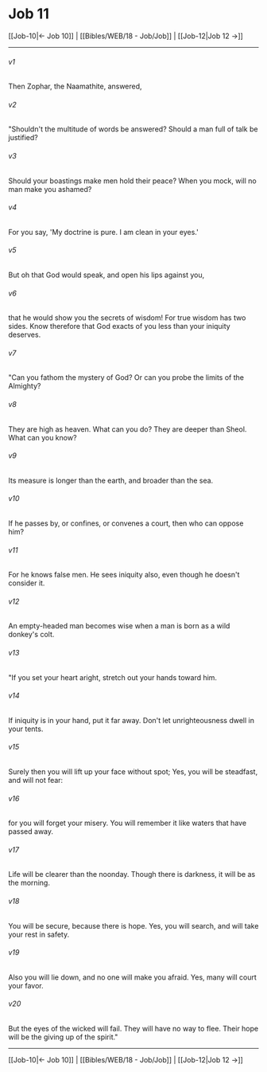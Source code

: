 # Job 11

[[Job-10|← Job 10]] | [[Bibles/WEB/18 - Job/Job]] | [[Job-12|Job 12 →]]
***



###### v1 
Then Zophar, the Naamathite, answered, 

###### v2 
"Shouldn't the multitude of words be answered? Should a man full of talk be justified? 

###### v3 
Should your boastings make men hold their peace? When you mock, will no man make you ashamed? 

###### v4 
For you say, 'My doctrine is pure. I am clean in your eyes.' 

###### v5 
But oh that God would speak, and open his lips against you, 

###### v6 
that he would show you the secrets of wisdom! For true wisdom has two sides. Know therefore that God exacts of you less than your iniquity deserves. 

###### v7 
"Can you fathom the mystery of God? Or can you probe the limits of the Almighty? 

###### v8 
They are high as heaven. What can you do? They are deeper than Sheol. What can you know? 

###### v9 
Its measure is longer than the earth, and broader than the sea. 

###### v10 
If he passes by, or confines, or convenes a court, then who can oppose him? 

###### v11 
For he knows false men. He sees iniquity also, even though he doesn't consider it. 

###### v12 
An empty-headed man becomes wise when a man is born as a wild donkey's colt. 

###### v13 
"If you set your heart aright, stretch out your hands toward him. 

###### v14 
If iniquity is in your hand, put it far away. Don't let unrighteousness dwell in your tents. 

###### v15 
Surely then you will lift up your face without spot; Yes, you will be steadfast, and will not fear: 

###### v16 
for you will forget your misery. You will remember it like waters that have passed away. 

###### v17 
Life will be clearer than the noonday. Though there is darkness, it will be as the morning. 

###### v18 
You will be secure, because there is hope. Yes, you will search, and will take your rest in safety. 

###### v19 
Also you will lie down, and no one will make you afraid. Yes, many will court your favor. 

###### v20 
But the eyes of the wicked will fail. They will have no way to flee. Their hope will be the giving up of the spirit."

***
[[Job-10|← Job 10]] | [[Bibles/WEB/18 - Job/Job]] | [[Job-12|Job 12 →]]
